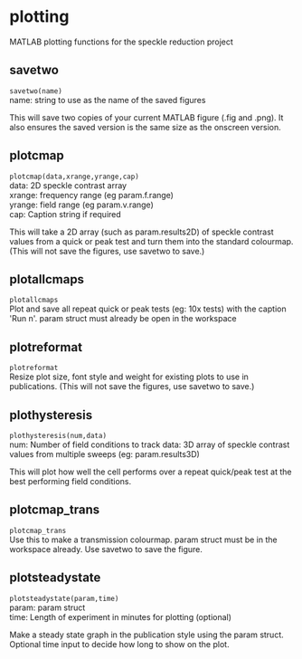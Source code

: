 # plotting
MATLAB plotting functions for the speckle reduction project

## savetwo
`savetwo(name)`  
name: string to use as the name of the saved figures

This will save two copies of your current MATLAB figure (.fig and .png). It also ensures the saved version is the same size as the onscreen version.

## plotcmap
`plotcmap(data,xrange,yrange,cap)`  
data: 2D speckle contrast array  
xrange: frequency range (eg param.f.range)  
yrange: field range (eg param.v.range)  
cap: Caption string if required

This will take a 2D array (such as param.results2D) of speckle contrast values from a quick or peak test and turn them into the standard colourmap. (This will not save the figures, use savetwo to save.)

## plotallcmaps
`plotallcmaps`  
Plot and save all repeat quick or peak tests (eg: 10x tests) with the caption 'Run n'. param struct must already be open in the workspace

## plotreformat
`plotreformat`  
Resize plot size, font style and weight for existing plots to use in publications. (This will not save the figures, use savetwo to save.)

## plothysteresis
`plothysteresis(num,data)`  
num:     Number of field conditions to track
data:    3D array of speckle contrast values from multiple sweeps (eg: param.results3D)

This will plot how well the cell performs over a repeat quick/peak test at the <num> best performing field conditions.

## plotcmap_trans
`plotcmap_trans`  
Use this to make a transmission colourmap. param struct must be in the workspace already. Use savetwo to save the figure.

## plotsteadystate
`plotsteadystate(param,time)`  
param:   param struct  
time:    Length of experiment in minutes for plotting (optional)

Make a steady state graph in the publication style using the param struct. Optional time input to decide how long to show on the plot.
